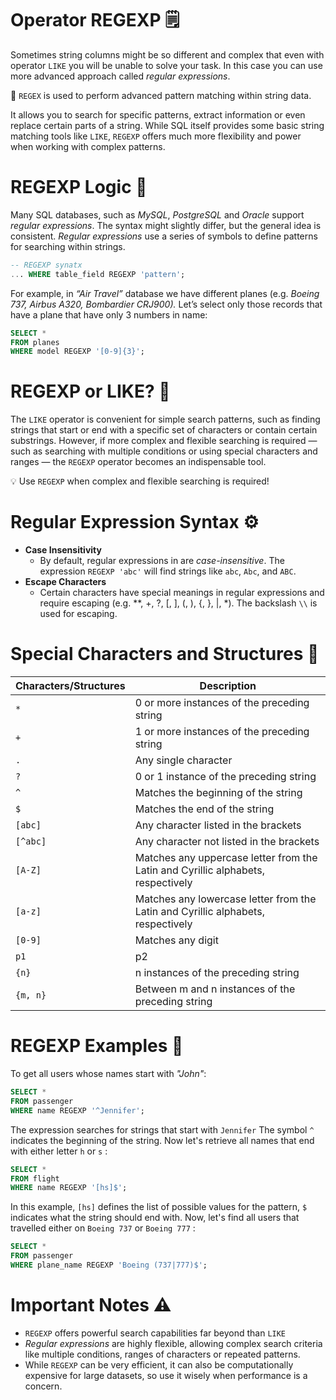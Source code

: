 # Operator REGEXP 🗒️

Sometimes string columns might be so different and complex that even with operator `LIKE` you will be unable to solve your task. In this case you can use more advanced approach called *regular expressions*.

<aside>

📖 `REGEX` is used to perform advanced pattern matching within string data.

</aside>

It allows you to search for specific patterns, extract information or even replace certain parts of a string. While SQL itself provides some basic string matching tools like `LIKE`, `REGEXP` offers much more flexibility and power when working with complex patterns.

# REGEXP Logic 🧩

Many SQL databases, such as *MySQL*, *PostgreSQL* and *Oracle* support *regular expressions*. The syntax might slightly differ, but the general idea is consistent. *Regular expressions* use a series of symbols to define patterns for searching within strings. 

```sql
-- REGEXP synatx
... WHERE table_field REGEXP 'pattern';
```

For example, in *“Air Travel”* database we have different planes (e.g. *Boeing 737, Airbus A320, Bombardier CRJ900).* Let’s select only those records that have a plane that have only 3 numbers in name:

```sql
SELECT *
FROM planes
WHERE model REGEXP '[0-9]{3}';
```

# REGEXP or LIKE? 🤔

The `LIKE` operator is convenient for simple search patterns, such as finding strings that start or end with a specific set of characters or contain certain substrings. However, if more complex and flexible searching is required — such as searching with multiple conditions or using special characters and ranges — the `REGEXP` operator becomes an indispensable tool.

<aside>

💡 Use `REGEXP` when complex and flexible searching is required!

</aside>

# Regular Expression Syntax ⚙️

- **Case Insensitivity**
    - By default, regular expressions in are *case-insensitive*. The expression `REGEXP 'abc'` will find strings like `abc`, `Abc`, and `ABC`.
- **Escape Characters**
    - Certain characters have special meanings in regular expressions and require escaping (e.g. **, +, ?, [, ], (, ), {, }, |, \*). The backslash `\\` is used for escaping.

# Special Characters and Structures 📜

| **Characters/Structures** | **Description** |
| --- | --- |
| `*` | 0 or more instances of the preceding string |
| `+` | 1 or more instances of the preceding string |
| `.` | Any single character |
| `?` | 0 or 1 instance of the preceding string |
| `^` | Matches the beginning of the string |
| `$` | Matches the end of the string |
| `[abc]` | Any character listed in the brackets |
| `[^abc]` | Any character not listed in the brackets |
| `[A-Z]` | Matches any uppercase letter from the Latin and Cyrillic alphabets, respectively |
| `[a-z]` | Matches any lowercase letter from the Latin and Cyrillic alphabets, respectively |
| `[0-9]` | Matches any digit |
| `p1` | p2 |
| `{n}` | n instances of the preceding string |
| `{m, n}` | Between m and n instances of the preceding string |

# REGEXP Examples 🧪

To get all users whose names start with *"John"*:

```sql
SELECT * 
FROM passenger
WHERE name REGEXP '^Jennifer';
```

The expression searches for strings that start with `Jennifer` The symbol `^` indicates the beginning of the string. Now let's retrieve all names that end with either letter `h` or `s` :

```sql
SELECT *
FROM flight
WHERE name REGEXP '[hs]$';
```

In this example, `[hs]` defines the list of possible values for the pattern, `$` indicates what the string should end with. Now, let's find all users that travelled either on `Boeing 737` or `Boeing 777` :

```sql
SELECT * 
FROM passenger
WHERE plane_name REGEXP 'Boeing (737|777)$';
```

# Important Notes ⚠️

- `REGEXP` offers powerful search capabilities far beyond than `LIKE`
- *Regular expressions* are highly flexible, allowing complex search criteria like multiple conditions, ranges of characters or repeated patterns.
- While `REGEXP` can be very efficient, it can also be computationally expensive for large datasets, so use it wisely when performance is a concern.